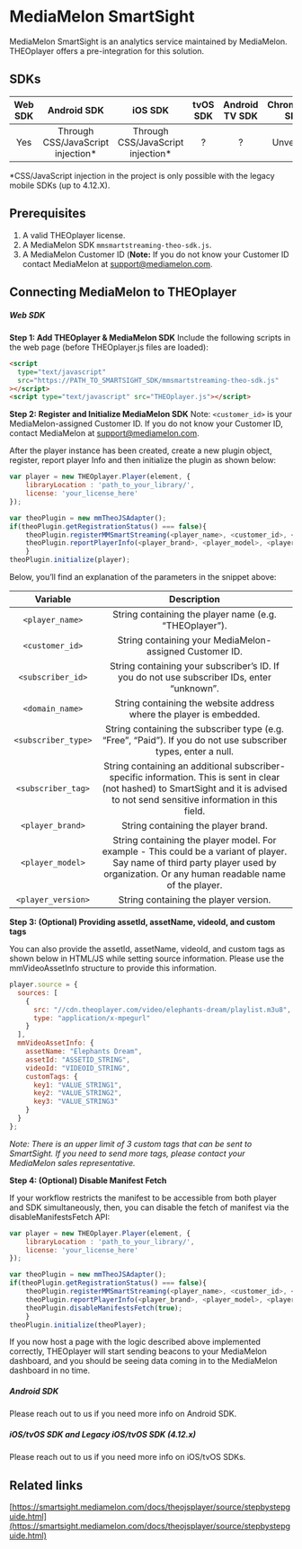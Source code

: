 # MediaMelon SmartSight
MediaMelon SmartSight is an analytics service maintained by MediaMelon. THEOplayer offers a pre-integration for this solution.

## SDKs

| Web SDK |           Android SDK            |             iOS SDK              | tvOS SDK | Android TV SDK | Chromecast SDK |
| :-----: | :------------------------------: | :------------------------------: | :------: | :------------: | :------------: |
|   Yes   | Through CSS/JavaScript injection* | Through CSS/JavaScript injection* |    ?     |       ?        |   Unverified   |

*CSS/JavaScript injection in the project is only possible with the legacy mobile SDKs (up to 4.12.X).

## Prerequisites

1. A valid THEOplayer license.
2. A MediaMelon SDK `mmsmartstreaming-theo-sdk.js`.
3. A MediaMelon Customer ID (**Note:** If you do not know your Customer ID contact MediaMelon at [support@mediamelon.com](mailto:support@mediamelon.com).

## Connecting MediaMelon to THEOplayer

##### Web SDK

**Step 1: Add THEOplayer & MediaMelon SDK**
Include the following scripts in the web page (before THEOplayer.js files are loaded):

```html
<script
  type="text/javascript"
  src="https://PATH_TO_SMARTSIGHT_SDK/mmsmartstreaming-theo-sdk.js"
></script>
<script type="text/javascript" src="THEOplayer.js"></script>
```

**Step 2: Register and Initialize MediaMelon SDK**
Note: `<customer_id>` is your MediaMelon-assigned Customer ID. If you do not know your Customer ID, contact MediaMelon at [support@mediamelon.com](mailto:support@mediamelon.com).

After the player instance has been created, create a new plugin object, register, report player Info and then initialize the plugin as shown below:

```js
var player = new THEOplayer.Player(element, {
    libraryLocation : 'path_to_your_library/',
    license: 'your_license_here'
});

var theoPlugin = new mmTheoJSAdapter();
if(theoPlugin.getRegistrationStatus() === false){
    theoPlugin.registerMMSmartStreaming(<player_name>, <customer_id>, <subscriber_id>, <domain_name>, <subscriber_type> , <subscriber_tag>);
    theoPlugin.reportPlayerInfo(<player_brand>, <player_model>, <player_version>);
    }
theoPlugin.initialize(player);
```

Below, you’ll find an explanation of the parameters in the snippet above:

|      Variable       |                                                                                     Description                                                                                      |
| :-----------------: | :----------------------------------------------------------------------------------------------------------------------------------------------------------------------------------: |
|   `<player_name>`   |                                                                String containing the player name (e.g. “THEOplayer”).                                                                |
|   `<customer_id>`   |                                                               String containing your MediaMelon-assigned Customer ID.                                                                |
|  `<subscriber_id>`  |                                              String containing your subscriber’s ID. If you do not use subscriber IDs, enter “unknown”.                                              |
|   `<domain_name>`   |                                                         String containing the website address where the player is embedded.                                                          |
| `<subscriber_type>` |                                    String containing the subscriber type (e.g. “Free”, “Paid”). If you do not use subscriber types, enter a null.                                    |
| `<subscriber_tag>`  | String containing an additional subscriber-specific information. This is sent in clear (not hashed) to SmartSight and it is advised to not send sensitive information in this field. |
|  `<player_brand>`   |                                                                         String containing the player brand.                                                                          |
|  `<player_model>`   | String containing the player model. For example - This could be a variant of player. Say name of third party player used by organization. Or any human readable name of the player.  |
| `<player_version>`  |                                                                        String containing the player version.                                                                         |

**Step 3: (Optional) Providing assetId, assetName, videoId, and custom tags**

You can also provide the assetId, assetName, videoId, and custom tags as shown below in HTML/JS while setting source information. Please use the mmVideoAssetInfo structure to provide this information.

```js
player.source = {
  sources: [
    {
      src: "//cdn.theoplayer.com/video/elephants-dream/playlist.m3u8",
      type: "application/x-mpegurl"
    }
  ],
  mmVideoAssetInfo: {
    assetName: "Elephants Dream",
    assetId: "ASSETID_STRING",
    videoId: "VIDEOID_STRING",
    customTags: {
      key1: "VALUE_STRING1",
      key2: "VALUE_STRING2",
      key3: "VALUE_STRING3"
    }
  }
};
```

_Note: There is an upper limit of 3 custom tags that can be sent to SmartSight. If you need to send more tags, please contact your MediaMelon sales representative._

**Step 4: (Optional) Disable Manifest Fetch**

If your workflow restricts the manifest to be accessible from both player and SDK simultaneously, then, you can disable the fetch of manifest via the disableManifestsFetch API:

```js
var player = new THEOplayer.Player(element, {
    libraryLocation : 'path_to_your_library/',
    license: 'your_license_here'
});

var theoPlugin = new mmTheoJSAdapter();
if(theoPlugin.getRegistrationStatus() === false){
    theoPlugin.registerMMSmartStreaming(<player_name>, <customer_id>, <subscriber_id>, <domain_name>, <subscriber_type> , <subscriber_tag>);
    theoPlugin.reportPlayerInfo(<player_brand>, <player_model>, <player_version>);
    theoPlugin.disableManifestsFetch(true);
    }
theoPlugin.initialize(theoPlayer);
```

If you now host a page with the logic described above implemented correctly, THEOplayer will start sending beacons to your MediaMelon dashboard, and you should be seeing data coming in to the MediaMelon dashboard in no time.

##### Android SDK

Please reach out to us if you need more info on Android SDK.

##### iOS/tvOS SDK and Legacy iOS/tvOS SDK (4.12.x)

Please reach out to us if you need more info on iOS/tvOS SDKs.

## Related links

[https://smartsight.mediamelon.com/docs/theojsplayer/source/stepbystepguide.html](https://smartsight.mediamelon.com/docs/theojsplayer/source/stepbystepguide.html)
